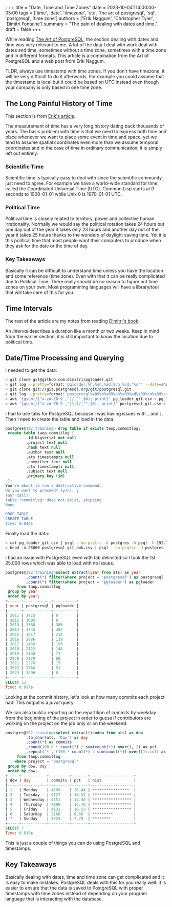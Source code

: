 +++
title = "Date, Time and Time Zones"
date = 2023-10-04T14:00:00-05:00
tags = ['time', 'date', 'timezone', 'utc', 'the art of postgresql', 'sql', 'postgresql', 'time zone']
authors = ['Erik Naggum', 'Christopher Tyler', 'Dimitri Fontaine']
summary = "The pain of dealing with dates and time."
draft = false
+++

While reading [The Art of PostgreSQL](https://theartofpostgresql.com/), the
section dealing with dates and time was very relevant to me.
A lot of the data I deal with work deal with dates and time, sometimes without
a time zone, sometimes with a time zone and in different formats.
This article is a combination from the Art of PostgreSQL and a web post from
Erik Naggum.

TLDR, always use timestamp with time zones.
If you don't have timezone, it will be very difficult to do it afterwards.
For example you could assume that the timestamp is local but it could be based
on UTC instead even though your company is only based in one time zone.

## The Long Painful History of Time

This section is from [Erik's article](https://naggum.no/lugm-time.html).

The measurement of time has a very long history dating back thousands of years.
The basic problem with time is that we need to express both time and place
whenever we want to place some event in time and space, yet we tend to assume
spatial coordinates even more than we assume temporal coordinates and in the
case of time in ordinary communication, it is simply left out entirely.

### Scientific Time

Scientific time is typically easy to deal with since the scientific community
just need to agree.
For example we have a world-wide standard for time, called the Coordinated
Universal Time (UTC).
Common Lisp starts at 0 seconds to 1900-01-01 while Unix 0 is 1970-01-01 UTC.

### Political Time

Political time is closely related to territory, power and collective human
irrationality.
Normally we would say the political rotation takes 24 hours but one day out of
the year it takes only 23 hours and another day out of the year it takes 25
hours thanks to the wonders of daylight saving time.
Yet it is this political time that most people want their computers to produce
when they ask for the date or the time of day.

### Key Takeaways

Basically it can be difficult to understand time unless you have the location
and some reference (time zone).
Even with that it can be really complicated due to Political Time.
There really should be no reason to figure out time zones on your own.
Most programming languages will have a library/tool that will take care of this
for you.

## Time Intervals

The rest of the article are my notes from reading
[Dimitri's book](https://theartofpostgresql.com/).

An *interval* describes a duration like a month or two weeks.
Keep in mind from the earlier section, it is still important to know the
location due to political time.

## Date/Time Processing and Querying

I needed to get the data:

```bash
> git clone git@github.com:dimitri/pgloader.git
> git log --pretty=format:'pgloader,%h,%an,%ad,%cn,%cd,"%s"' --date=short > ~/programming/taop/pg_loader_git.csv
> git clone git://git.postgresql.org/git/postgresql.git
> git log --pretty=format:'postgresql%x09%h%x09%an%x09%ad%x09%cn%x09%cd%x09"%s"' --date=short --encoding=utf-8 > ~/programming/taop/postgresql_git.csv
> awk '{gsub(/[^a-zA-Z0-9 ,"]/,"",$0); print}' pg_loader_git.csv > pg_loader_git_awk.csv
> awk '{gsub(/[^a-zA-Z0-9 ,"|\t]/,"",$0); print}' postgresql_git.csv > postgresql_git_awk.csv
```

I had to use tabs for PostgreSQL because I was having issues with `,` and `|`.
Then I need to create the table and load in the data.

```sql
postgres@192:training> drop table if exists taop.commitlog;
 create table taop.commitlog (
          id bigserial not null
         ,project text null
         ,hash text null
         ,author text null
         ,ats timestamptz null
         ,committer text null
         ,cts timestamptz null
         ,subject text null
         ,primary key (id)
 );
You're about to run a destructive command.
Do you want to proceed? (y/n): y
Your call!
table "commitlog" does not exist, skipping
None

DROP TABLE
CREATE TABLE
Time: 0.044s
```

Finally load the data:

```bash
> cat pg_loader_git.csv | psql --no-psqlrc -U postgres -h psql -h 192.168.0.113 -p 5434 training -c "copy taop.commitlog (project, hash, author, ats, committer, cts, subject) from stdin with (format csv, header false);"
> head -n 25000 postgresql_git_awk.csv | psql --no-psqlrc -U postgres -h psql -h 192.168.0.113 -p 5434 training -c "copy taop.commitlog (project, hash, author, ats, committer, cts, subject) from stdin with (format csv, header false, delimiter E'\t');"
```

I had an issue with PostgreSQL even with tab delimited so I took the 1st
25,000 rows which was able to load with no issues.

```sql
postgres@192:training>select extract(year from ats) as year
         ,count(*) filter(where project = 'postgresql') as postgresql
         ,count(*) filter(where project = 'pgloader') as pgloader
     from taop.commitlog
 group by year
 order by year;
+------+------------+----------+
| year | postgresql | pgloader |
|------+------------+----------|
| 2011 | 1423       | 0        |
| 2012 | 1605       | 0        |
| 2013 | 1368       | 386      |
| 2014 | 1745       | 387      |
| 2015 | 1817       | 218      |
| 2016 | 2086       | 139      |
| 2017 | 2469       | 193      |
| 2018 | 2122       | 148      |
| 2019 | 2130       | 73       |
| 2020 | 2179       | 60       |
| 2021 | 2276       | 15       |
| 2022 | 2484       | 51       |
| 2023 | 1296       | 0        |
+------+------------+----------+
SELECT 13
Time: 0.017s
```

Looking at the commit history, let's look at how many commits each project had.
This output is a *pivot* query.

We can also build a reporting on the repartition of commits by weekday from the
beginning of the project in order to guess if contributors are working on the
project on the job only or on the weekend.

```sql
postgres@192:training>select extract(isodow from ats) as dow
         ,to_char(ats, 'Day') as day
         ,count(*) as commits
         ,round(100.0 * count(*) / sum(count(*)) over(), 2) as pct
         ,repeat('*', (100 * count(*) / sum(count(*)) over())::int) as hist
     from taop.commitlog
    where project = 'postgresql'
 group by dow, day
 order by dow;
+-----+-----------+---------+-------+-------------------+
| dow | day       | commits | pct   | hist              |
|-----+-----------+---------+-------+-------------------|
| 1   | Monday    | 4109    | 16.44 | ****************  |
| 2   | Tuesday   | 4127    | 16.51 | ***************** |
| 3   | Wednesday | 4351    | 17.40 | ***************** |
| 4   | Thursday  | 4190    | 16.76 | ***************** |
| 5   | Friday    | 4132    | 16.53 | ***************** |
| 6   | Saturday  | 2166    | 8.66  | *********         |
| 7   | Sunday    | 1925    | 7.70  | ********          |
+-----+-----------+---------+-------+-------------------+
SELECT 7
Time: 0.019s
```

This is just a couple of things you can do using PostgreSQL and timestamps.

## Key Takeaways

Basically dealing with dates, time and time zone can get complicated and it is
easy to make mistakes.
PostgreSQL deals with this for you really well.
It is easier to ensure that the data is saved to PostgreSQL with proper timestamps
with time zones instead of depending on your program language that is
interacting with the database.
